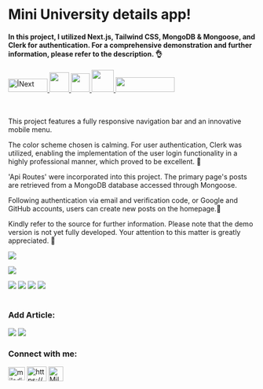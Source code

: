 # Mini University details app!

<h4>In this project, I utilized Next.js, Tailwind CSS, MongoDB & Mongoose, and Clerk for authentication. For a comprehensive demonstration and further information, please refer to the description. 👌</h4>  


<a href="https://nextjs.org/" target="_blank" rel="noreferrer">
    <img
      src="https://s30.picofile.com/file/8473042000/nextjs.png"
      alt="أNext"
      width="80"
      height="27"
    />
  </a>
  <a href="https://tailwindcss.com/" target="_blank" rel="noreferrer">
    <img
      src="https://www.vectorlogo.zone/logos/tailwindcss/tailwindcss-icon.svg"
      width="40"
      height="40"
    />
  </a>
  <a href="https://clerk.com/">
    <img
      src="https://pipedream.com/s.v0/app_dBhw8k/logo/orig"
      width="38"
      height="38"
    />
  </a>
  <a href="https://www.mongodb.com/">
    <img
      src="https://cdn.icon-icons.com/icons2/2415/PNG/512/mongodb_original_logo_icon_146424.png"
      width="45"
      height="45"
    />
    </a>
  <a href="https://mongoosejs.com/docs/">
    <img
      src="https://s30.picofile.com/file/8472106468/mongoose.jpg"
      width="120"
      height=30"
    />
    </a>
  

  \
  <br />
This project features a fully responsive navigation bar and an innovative mobile menu.

The color scheme chosen is calming. For user authentication, Clerk was utilized, enabling the implementation of the user login functionality in a highly professional manner, which proved to be excellent. 👏

 'Api Routes' were incorporated into this project. The primary page's posts are retrieved from a MongoDB database accessed through Mongoose. 

Following authentication via email and verification code, or Google and GitHub accounts, users can create new posts on the homepage.💪

Kindly refer to the source for further information. Please note that the demo version is not yet fully developed. Your attention to this matter is greatly appreciated. 🙏

![](https://s31.picofile.com/file/8473935434/screencapture_localhost_3000_2024_03_30_13_41_35.png)

![](https://s31.picofile.com/file/8473935500/screencapture_localhost_3000_2024_03_30_13_41_09.png)

![](https://s31.picofile.com/file/8473934318/screencapture_localhost_3000_2024_03_29_20_22_23.png)
![](https://s31.picofile.com/file/8473934334/screencapture_localhost_3000_sign_in_2024_03_29_19_57_01.png)
![](https://s30.picofile.com/file/8473934342/screencapture_localhost_3000_sign_up_2024_03_29_19_57_17.png)
![](https://s31.picofile.com/file/8473934326/screencapture_localhost_3000_2024_03_29_20_22_32.png)
<br><br>
<h3>Add Article:</h3>

![](https://s30.picofile.com/file/8473934918/01.PNG)
![](https://s30.picofile.com/file/8473935626/ced.png)


<h3 align="left">Connect with me:</h3>

<p align="left">
  <a href="mailto:miladjoodi1@gmail.com" target="blank"
    ><img
      align="center"
      src="https://upload.wikimedia.org/wikipedia/commons/thumb/7/7e/Gmail_icon_%282020%29.svg/1280px-Gmail_icon_%282020%29.svg.png"
      alt="miladjoodi"
      height="27"
      width="34"
  /></a>
  <a href="https://twitter.com/milad_joodi" target="blank"
    ></a>
  <a
    href="https://www.linkedin.com/in/miladjoodi/"
    target="blank"
    ><img
      align="center"
      src="https://raw.githubusercontent.com/rahuldkjain/github-profile-readme-generator/master/src/images/icons/Social/linked-in-alt.svg"
      alt="https://www.linkedin.com/in/miladjoodi/"
      height="30"
      width="40"
  /></a>    
  <a
    href="https://www.facebook.com/miladjood/"
    target="blank"
    ><img
      align="center"
      src="https://raw.githubusercontent.com/rahuldkjain/github-profile-readme-generator/master/src/images/icons/Social/facebook.svg"
      alt="Milad's Linkedin"
      height="30"
      width="30"
  /></a>
</p>

 

 

